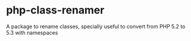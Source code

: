# php-class-renamer

A package to rename classes, specially useful to convert from PHP 5.2 to 5.3 with namespaces

